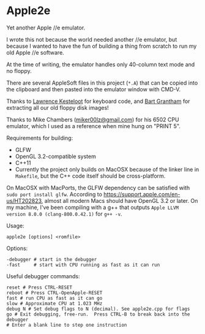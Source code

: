 # Apple2e

Yet another Apple //e emulator.

I wrote this not because the world needed another //e emulator, but because I wanted to have the fun of building a thing from scratch to run my old Apple //e software.

At the time of writing, the emulator handles only 40-column text mode and no floppy.

There are several AppleSoft files in this project (`*.A`) that can be copied into the clipboard and then pasted into the emulator window with CMD-V.

Thanks to [Lawrence Kesteloot](http://github.com/lkesteloot) for keyboard code, and [Bart Grantham](http://github.com/bartgrantham) for extracting all our old floppy disk images!

Thanks to Mike Chambers (miker00lz@gmail.com) for his 6502 CPU emulator, which I used as a reference when mine hung on "PRINT 5".

Requirements for building:

* GLFW
* OpenGL 3.2-compatible system
* C++11
* Currently the project only builds on MacOSX because of the linker line in `Makefile`, but the C++ code itself should be cross-platform.

On MacOSX with MacPorts, the GLFW dependency can be satisfied with `sudo port install glfw`.  According to https://support.apple.com/en-us/HT202823, almost all modern Macs should have OpenGL 3.2 or later.  On my machine, I've been compiling with a g++ that outputs `Apple LLVM version 8.0.0 (clang-800.0.42.1)` for `g++ -v`.

Usage:

    apple2e [options] <romfile>

Options:

    -debugger # start in the debugger
    -fast     # start with CPU running as fast as it can run

Useful debugger commands:

    reset # Press CTRL-RESET
    reboot # Press CTRL-OpenApple-RESET
    fast # run CPU as fast as it can go
    slow # Approximate CPU at 1.023 MHz
    debug N # Set debug flags to N (decimal). See apple2e.cpp for flags
    go # Exit debugging, free-run.  Press CTRL-B to break back into the debugger
    # Enter a blank line to step one instruction

